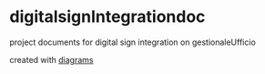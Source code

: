 # digitalsignIntegrationdoc
project documents for digital sign integration on gestionaleUfficio

created with [diagrams](https://app.diagrams.net)
